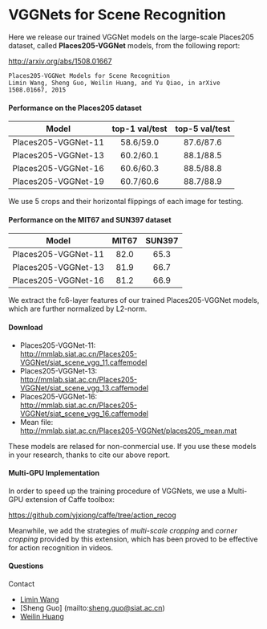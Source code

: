 # VGGNets for Scene Recognition

Here we release our trained VGGNet models on the large-scale Places205 dataset, called **Places205-VGGNet** models, from the following report:

http://arxiv.org/abs/1508.01667

    Places205-VGGNet Models for Scene Recognition
    Limin Wang, Sheng Guo, Weilin Huang, and Yu Qiao, in arXive 1508.01667, 2015
    
#### Performance on the Places205 dataset

|        Model        | top-1 val/test | top-5 val/test |
|:-------------------:|:--------------:|:--------------:|
| Places205-VGGNet-11 |    58.6/59.0   |    87.6/87.6   |
| Places205-VGGNet-13 |    60.2/60.1   |    88.1/88.5   |
| Places205-VGGNet-16 |    60.6/60.3   |    88.5/88.8   |
| Places205-VGGNet-19 |    60.7/60.6   |    88.7/88.9   |


We use 5 crops and their horizontal flippings of each image for testing.

#### Performance on the MIT67 and SUN397 dataset

|        Model        | MIT67 | SUN397 |
|:-------------------:|:-----:|:------:|
| Places205-VGGNet-11 |  82.0 |  65.3  |
| Places205-VGGNet-13 |  81.9 |  66.7  |
| Places205-VGGNet-16 |  81.2 |  66.9  |

We extract the fc6-layer features of our trained Places205-VGGNet models, which are further normalized by L2-norm.

#### Download
- Places205-VGGNet-11: <br />
  http://mmlab.siat.ac.cn/Places205-VGGNet/siat_scene_vgg_11.caffemodel
- Places205-VGGNet-13: <br />
  http://mmlab.siat.ac.cn/Places205-VGGNet/siat_scene_vgg_13.caffemodel
- Places205-VGGNet-16: <br />
  http://mmlab.siat.ac.cn/Places205-VGGNet/siat_scene_vgg_16.caffemodel
- Mean file: <br />
  http://mmlab.siat.ac.cn/Places205-VGGNet/places205_mean.mat

These models are relased for non-conmercial use. If you use these models in your research, thanks to cite our above report.

#### Multi-GPU Implementation

In order to speed up the training procedure of VGGNets, we use a Multi-GPU extension of Caffe toolbox:

https://github.com/yjxiong/caffe/tree/action_recog

Meanwhile, we add the strategies of _multi-scale cropping_ and _corner cropping_ provided by this extension, which has been proved to be effective for action recognition in videos.

#### Questions
Contact 
- [Limin Wang](http://wanglimin.github.io/)
- [Sheng Guo] (mailto:sheng.guo@siat.ac.cn)
- [Weilin Huang](http://www.wlhuang.com/)

